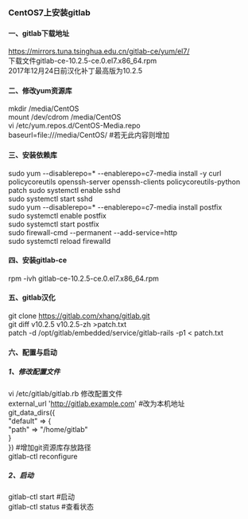 ### CentOS7上安装gitlab
#### 一、gitlab下载地址
https://mirrors.tuna.tsinghua.edu.cn/gitlab-ce/yum/el7/  
下载文件gitlab-ce-10.2.5-ce.0.el7.x86_64.rpm  
2017年12月24日前汉化补丁最高版为10.2.5
#### 二、修改yum资源库
mkdir /media/CentOS  
mount /dev/cdrom  /media/CentOS  
vi /etc/yum.repos.d/CentOS-Media.repo  
baseurl=file:///media/CentOS/ #若无此内容则增加  
#### 三、安装依赖库
sudo yum --disablerepo=\* --enablerepo=c7-media  install -y curl policycoreutils openssh-server openssh-clients policycoreutils-python patch 
sudo systemctl enable sshd  
sudo systemctl start sshd  
sudo yum --disablerepo=\* --enablerepo=c7-media  install postfix  
sudo systemctl enable postfix  
sudo systemctl start postfix  
sudo firewall-cmd --permanent --add-service=http  
sudo systemctl reload firewalld  
#### 四、安装gitlab-ce
rpm -ivh gitlab-ce-10.2.5-ce.0.el7.x86_64.rpm  
#### 五、gitlab汉化
git clone https://gitlab.com/xhang/gitlab.git  
git diff v10.2.5  v10.2.5-zh >patch.txt  
patch -d /opt/gitlab/embedded/service/gitlab-rails -p1 < patch.txt  
#### 六、配置与启动
##### 1、修改配置文件
vi /etc/gitlab/gitlab.rb 修改配置文件  
external_url 'http://gitlab.example.com'  #改为本机地址  
git_data_dirs({  
  "default" => {  
    "path" => "/home/gitlab"  
   }  
})  #增加git资源库存放路径  
gitlab-ctl reconfigure   
##### 2、启动  
gitlab-ctl start #启动  
gitlab-ctl status #查看状态  